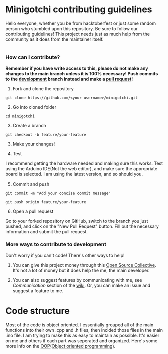 # Minigotchi contributing guidelines

Hello everyone, whether you be from hacktoberfest or just some random person who stumbled upon this repository. Be sure to follow our contributing guidelines! This project needs just as much help from the community as it does from the maintainer itself.

#
### How can I contribute?

**Remember if you have write access to this, please do not make any changes to the main branch unless it is 100% necessary! Push commits to the [development](https://github.com/Pwnagotchi-Unofficial/minigotchi/tree/development) branch instead and make a [pull request](https://github.com/Pwnagotchi-Unofficial/minigotchi/pulls)!**

1. Fork and clone the repository

`git clone https://github.com/<your username>/minigotchi.git`

2. Go into cloned folder

`cd minigotchi`

3. Create a branch

`git checkout -b feature/your-feature`

3. Make your changes!

4. Test

I recommend getting the hardware needed and making sure this works. Test using the Arduino IDE(Not the web editor), and make sure the appropriate board is selected. I am using the latest version, and so should you.

5. Commit and push

`git commit -m "Add your concise commit message"`

`git push origin feature/your-feature`

6. Open a pull request

Go to your forked repository on GitHub, switch to the branch you just pushed, and click on the "New Pull Request" button. Fill out the necessary information and submit the pull request.

###
### More ways to contribute to development

Don't worry if you can't code! There's other ways to help!

1. You can give this project money through this [Open Source Collective](https://opencollective.com/minigotchi). It's not a lot of money but it does help the me, the main developer. 

2. You can also suggest features by communicating with me, see *Communication* section of the [wiki](https://github.com/Pwnagotchi-Unofficial/minigotchi/wiki/Communication). Or, you can make an issue and suggest a feature to me. 

###
# Code structure

Most of the code is object oriented. I essentially grouped all of the main functions into their own .cpp and .h files, then inclded those files in the main .ino file. I am trying to make this as easy to maintain as possible. It's easier on me and others if each part was seperated and organized. Here's some more info on the [OOP(Object oriented programming)](https://en.wikipedia.org/wiki/Object-oriented_programming).

#
